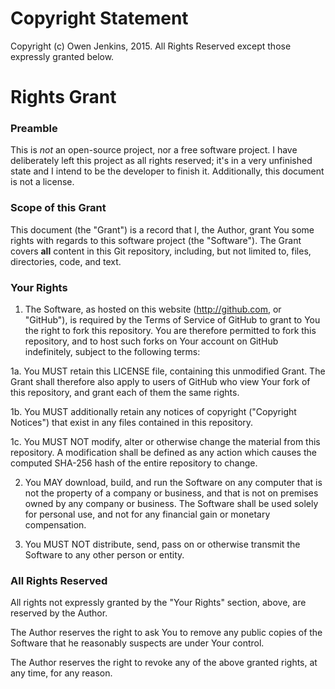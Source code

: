 # Copyright Statement

Copyright (c) Owen Jenkins, 2015. All Rights Reserved except those expressly granted below.

# Rights Grant

### Preamble
This is *not* an open-source project, nor a free software project. I have deliberately left this project as all rights reserved; it's in a very unfinished state and I intend to be the developer to finish it. Additionally, this document is not a license.

### Scope of this Grant
This document (the "Grant") is a record that I, the Author, grant You some rights with regards to this software project (the "Software"). The Grant covers **all** content in this Git repository, including, but not limited to, files, directories, code, and text.

### Your Rights
1. The Software, as hosted on this website (http://github.com, or "GitHub"), is required by the Terms of Service of GitHub to grant to You the right to fork this repository. You are therefore permitted to fork this repository, and to host such forks on Your account on GitHub indefinitely, subject to the following terms:

1a. You MUST retain this LICENSE file, containing this unmodified Grant. The Grant shall therefore also apply to users of GitHub who view Your fork of this repository, and grant each of them the same rights.

1b. You MUST additionally retain any notices of copyright ("Copyright Notices") that exist in any files contained in this repository.

1c. You MUST NOT modify, alter or otherwise change the material from this repository. A modification shall be defined as any action which causes the computed SHA-256 hash of the entire repository to change.

2. You MAY download, build, and run the Software on any computer that is not the property of a company or business, and that is not on premises owned by any company or business. The Software shall be used solely for personal use, and not for any financial gain or monetary compensation.

3. You MUST NOT distribute, send, pass on or otherwise transmit the Software to any other person or entity.

### All Rights Reserved
All rights not expressly granted by the "Your Rights" section, above, are reserved by the Author.

The Author reserves the right to ask You to remove any public copies of the Software that he reasonably suspects are under Your control.

The Author reserves the right to revoke any of the above granted rights, at any time, for any reason.